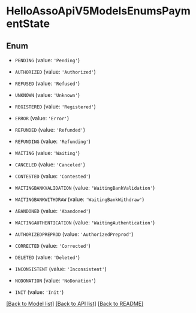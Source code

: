 # HelloAssoApiV5ModelsEnumsPaymentState


## Enum

* `PENDING` (value: `'Pending'`)

* `AUTHORIZED` (value: `'Authorized'`)

* `REFUSED` (value: `'Refused'`)

* `UNKNOWN` (value: `'Unknown'`)

* `REGISTERED` (value: `'Registered'`)

* `ERROR` (value: `'Error'`)

* `REFUNDED` (value: `'Refunded'`)

* `REFUNDING` (value: `'Refunding'`)

* `WAITING` (value: `'Waiting'`)

* `CANCELED` (value: `'Canceled'`)

* `CONTESTED` (value: `'Contested'`)

* `WAITINGBANKVALIDATION` (value: `'WaitingBankValidation'`)

* `WAITINGBANKWITHDRAW` (value: `'WaitingBankWithdraw'`)

* `ABANDONED` (value: `'Abandoned'`)

* `WAITINGAUTHENTICATION` (value: `'WaitingAuthentication'`)

* `AUTHORIZEDPREPROD` (value: `'AuthorizedPreprod'`)

* `CORRECTED` (value: `'Corrected'`)

* `DELETED` (value: `'Deleted'`)

* `INCONSISTENT` (value: `'Inconsistent'`)

* `NODONATION` (value: `'NoDonation'`)

* `INIT` (value: `'Init'`)

[[Back to Model list]](../README.md#documentation-for-models) [[Back to API list]](../README.md#documentation-for-api-endpoints) [[Back to README]](../README.md)


